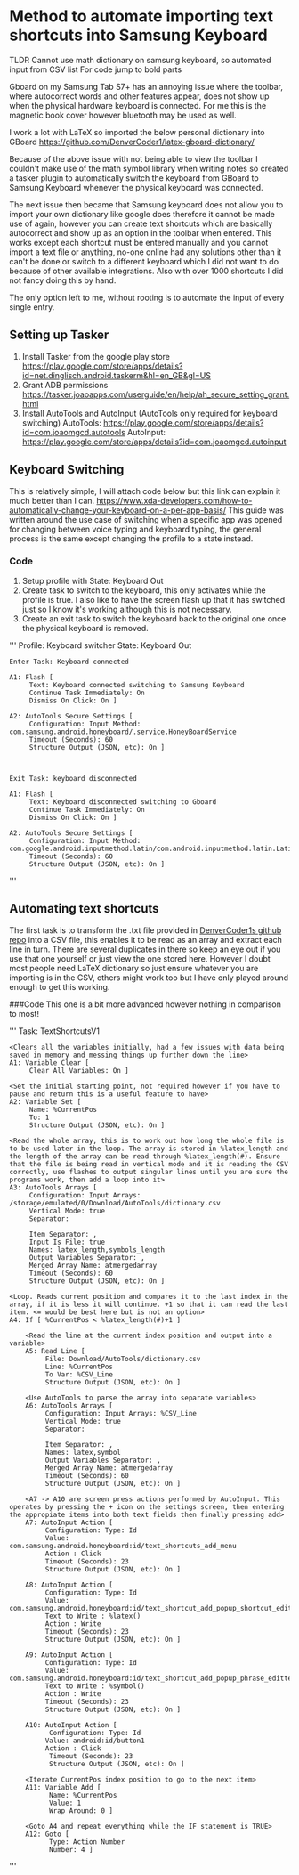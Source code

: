 # Method to automate importing text shortcuts into Samsung Keyboard
TLDR Cannot use math dictionary on samsung keyboard, so automated input from CSV list
For code jump to bold parts

Gboard on my Samsung Tab S7+ has an annoying issue where the toolbar, where autocorrect words and other features appear, does not show up when the physical hardware keyboard is connected. For me this is the magnetic book cover however bluetooth may be used as well.

I work a lot with LaTeX so imported the below personal dictionary into GBoard
https://github.com/DenverCoder1/latex-gboard-dictionary/

Because of the above issue with not being able to view the toolbar I couldn't make use of the math symbol library when writing notes so created a tasker plugin to automatically switch the keyboard from GBoard to Samsung Keyboard whenever the physical keyboard was connected. 

The next issue then became that Samsung keyboard does not allow you to import your own dictionary like google does therefore it cannot be made use of again, however you can create text shortcuts which are basically autocorrect and show up as an option in the toolbar when entered.
This works except each shortcut must be entered manually and you cannot import a text file or anything, no-one online had any solutions other than it can't be done or switch to a different keyboard which I did not want to do because of other available integrations. Also with over 1000 shortcuts I did not fancy doing this by hand.

The only option left to me, without rooting is to automate the input of every single entry.

## Setting up Tasker
1. Install Tasker from the google play store
   https://play.google.com/store/apps/details?id=net.dinglisch.android.taskerm&hl=en_GB&gl=US
2. Grant ADB permissions
   https://tasker.joaoapps.com/userguide/en/help/ah_secure_setting_grant.html
3. Install AutoTools and AutoInput (AutoTools only required for keyboard switching)
   AutoTools: https://play.google.com/store/apps/details?id=com.joaomgcd.autotools
   AutoInput: https://play.google.com/store/apps/details?id=com.joaomgcd.autoinput

## Keyboard Switching
This is relatively simple, I will attach code below but this link can explain it much better than I can.
https://www.xda-developers.com/how-to-automatically-change-your-keyboard-on-a-per-app-basis/
This guide was written around the use case of switching when a specific app was opened for changing between voice typing and keyboard typing, the general process is the same except changing the profile to a state instead.

### Code
1. Setup profile with State: Keyboard Out
2. Create task to switch to the keyboard, this only activates while the profile is true. I also like to have the screen flash up that it has switched just so I know it's working although this is not necessary.
3. Create an exit task to switch the keyboard back to the original one once the physical keyboard is removed.
   
'''
    Profile: Keyboard switcher
    	State: Keyboard Out
    
    
    
    Enter Task: Keyboard connected
    
    A1: Flash [
         Text: Keyboard connected switching to Samsung Keyboard
         Continue Task Immediately: On
         Dismiss On Click: On ]
    
    A2: AutoTools Secure Settings [
         Configuration: Input Method: com.samsung.android.honeyboard/.service.HoneyBoardService
         Timeout (Seconds): 60
         Structure Output (JSON, etc): On ]
    
    
    
    Exit Task: keyboard disconnected
    
    A1: Flash [
         Text: Keyboard disconnected switching to Gboard
         Continue Task Immediately: On
         Dismiss On Click: On ]
    
    A2: AutoTools Secure Settings [
         Configuration: Input Method: com.google.android.inputmethod.latin/com.android.inputmethod.latin.LatinIME
         Timeout (Seconds): 60
         Structure Output (JSON, etc): On ]
'''
    

## Automating text shortcuts
The first task is to transform the .txt file provided in [DenverCoder1s github repo](https://github.com/DenverCoder1) into a CSV file, this enables it to be read as an array and extract each line in turn. There are several duplicates in there so keep an eye out if you use that one yourself or just view the one stored here. 
However I doubt most people need LaTeX dictionary so just ensure whatever you are importing is in the CSV, others might work too but I have only played around enough to get this working.

###Code
This one is a bit more advanced however nothing in comparison to most!

'''
    Task: TextShortcutsV1
    
    <Clears all the variables initially, had a few issues with data being saved in memory and messing things up further down the line>
    A1: Variable Clear [
         Clear All Variables: On ]

    <Set the initial starting point, not required however if you have to pause and return this is a useful feature to have>
    A2: Variable Set [
         Name: %CurrentPos
         To: 1
         Structure Output (JSON, etc): On ]

    <Read the whole array, this is to work out how long the whole file is to be used later in the loop. The array is stored in %latex_length and the length of the array can be read through %latex_length(#). Ensure that the file is being read in vertical mode and it is reading the CSV correctly, use flashes to output singular lines until you are sure the programs work, then add a loop into it>
    A3: AutoTools Arrays [
         Configuration: Input Arrays: /storage/emulated/0/Download/AutoTools/dictionary.csv
         Vertical Mode: true
         Separator: 
         
         Item Separator: ,
         Input Is File: true
         Names: latex_length,symbols_length
         Output Variables Separator: ,
         Merged Array Name: atmergedarray
         Timeout (Seconds): 60
         Structure Output (JSON, etc): On ]

    <Loop. Reads current position and compares it to the last index in the array, if it is less it will continue. +1 so that it can read the last item. <= would be best here but is not an option>
    A4: If [ %CurrentPos < %latex_length(#)+1 ]
       
        <Read the line at the current index position and output into a variable>
        A5: Read Line [
             File: Download/AutoTools/dictionary.csv
             Line: %CurrentPos
             To Var: %CSV_Line
             Structure Output (JSON, etc): On ]
       
        <Use AutoTools to parse the array into separate variables>
        A6: AutoTools Arrays [
             Configuration: Input Arrays: %CSV_Line
             Vertical Mode: true
             Separator: 
             
             Item Separator: ,
             Names: latex,symbol
             Output Variables Separator: ,
             Merged Array Name: atmergedarray
             Timeout (Seconds): 60
             Structure Output (JSON, etc): On ]
    
        <A7 -> A10 are screen press actions performed by AutoInput. This operates by pressing the + icon on the settings screen, then entering the appropiate items into both text fields then finally pressing add>
        A7: AutoInput Action [
             Configuration: Type: Id
             Value: com.samsung.android.honeyboard:id/text_shortcuts_add_menu
             Action : Click
             Timeout (Seconds): 23
             Structure Output (JSON, etc): On ]
    
        A8: AutoInput Action [
             Configuration: Type: Id
             Value: com.samsung.android.honeyboard:id/text_shortcut_add_popup_shortcut_edittext
             Text to Write : %latex()
             Action : Write
             Timeout (Seconds): 23
             Structure Output (JSON, etc): On ]
    
        A9: AutoInput Action [
             Configuration: Type: Id
             Value: com.samsung.android.honeyboard:id/text_shortcut_add_popup_phrase_edittext
             Text to Write : %symbol()
             Action : Write
             Timeout (Seconds): 23
             Structure Output (JSON, etc): On ]
    
        A10: AutoInput Action [
              Configuration: Type: Id
             Value: android:id/button1
             Action : Click
              Timeout (Seconds): 23
              Structure Output (JSON, etc): On ]
    
        <Iterate CurrentPos index position to go to the next item>
        A11: Variable Add [
              Name: %CurrentPos
              Value: 1
              Wrap Around: 0 ]
    
        <Goto A4 and repeat everything while the IF statement is TRUE>
        A12: Goto [
              Type: Action Number
              Number: 4 ]
'''  
    



